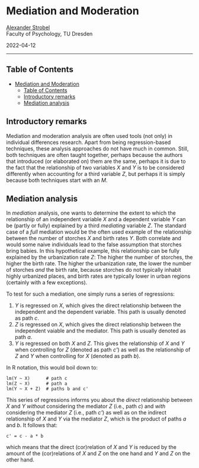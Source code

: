 # Mediation and Moderation

[Alexander Strobel](alexander.strobel@tu-dresden.de)<br>
Faculty of Psychology, TU Dresden

2022-04-12

---

## Table of Contents

- [Mediation and Moderation](#mediation-and-moderation)
  - [Table of Contents](#table-of-contents)
  - [Introductory remarks](#introductory-remarks)
  - [Mediation analysis](#mediation-analysis)

## Introductory remarks

Mediation and moderation analysis are often used tools (not only) in individual differences research.
Apart from being regression-based techniques, these analysis approaches do not have much in common.
Still, both techniques are often taught together, perhaps because the authors <!-- add ref. to Preacher and Hayes --> that introduced (or elaborated on) them are the same, perhaps it is due to the fact that the relationship of two variables *X* and *Y* is to be considered differently when accounting for a third variable *Z*, but perhaps it is simply because both techniques start with an *M*.

## Mediation analysis

In *mediation* analysis, one wants to determine the extent to which the relationship of an independent variable *X* and a dependent variable *Y* can be (partly or fully) explained by a third *mediating* variable *Z*.
The standard case of a *full* mediation would be the often used example of the relationship between the number of storches *X* and birth rates *Y*. Both correlate and would some naive individuals lead to the false assumption that storches bring babies.
In this hypothetical example, this relationship can be fully explained by the urbanization rate *Z*:
The higher the number of storches, the higher the birth rate.
The higher the urbanization rate, the lower the number of storches *and* the birth rate, because storches do not typically inhabit highly urbanized places, and birth rates are typically lower in urban regions (certainly with a few exceptions).

To test for such a mediation, one simply runs a series of regressions:

1) *Y* is regressed on *X*, which gives the direct relationship between the independent and the dependent variable. This path is usually denoted as path *c*.
2) *Z* is regressed on *X*, which gives the direct relationship between the independent vaiable and the mediator. This path is usually denoted as path *a*.
3) *Y* is regressed on both *X* and *Z*. This gives the relationship of *X* and *Y* when controlling for *Z* (denoted as path *c'*) as well as the relationship of *Z* and *Y* when controlling for *X* (denoted as path *b*).

In R notation, this would boil down to:

```
lm(Y ~ X)      # path c
lm(Z ~ X)      # path a
lm(Y ~ X + Z)  # paths b and c' 
```

This series of regressions informs you about the *direct* relationship between *X* and *Y* *without* considering the mediator *Z* (i.e., path *c*) and *with* considering the mediator *Z* (i.e., path *c'*) as well as on the indirect relationship of *X* and *Y* via the mediator *Z*, which is the product of paths *a* and *b*. It follows that:

```
c' = c - a * b
```

which means that the direct (cor)relation of *X* and *Y* is reduced by the amount of the (cor)relations of *X* and *Z* on the one hand and *Y* and *Z* on the other hand.

